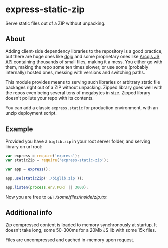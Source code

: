 express-static-zip
==================

Serve static files out of a ZIP without unpacking.

## About

  Adding client-side dependency libraries to the repository is a good practice, but
  there are huge ones like [dojo]('http://dojotoolkit.org') and some proprietary ones like
  [Arcgis JS API]('http://js.arcgis.com') containing thousands of small files, making it a
  mess. You either go with them, making the repo some ten times slower, or use some 
  (probably internally) hosted ones, messing with versions and switching paths.
  
  This module provides means to serving such libraries or arbitrary static file packages
  right out of a ZIP without unpacking. Zipped library goes well with the repos even being
  several tens of megabytes in size. Zipped library doesn't pollute your repo with its contents.

  You can add a classic `express.static` for production environment, with an unzip deployment
  script.

## Example

  Provided you have a `biglib.zip` in your root server folder, and serving library on url root:

```js
var express = require('express');
var staticZip = require('express-static-zip');

var app = express();

app.use(staticZip('./biglib.zip'));

app.listen(process.env.PORT || 3000);
```

  Now you are free to `GET` _/some/files/inside/zip.txt_

## Additional info

  Zip compressed content is loaded to memory synchronously at startup. It doesn't take long, some
  50-300ms for a 20Mb JS lib with some 15k files.
  
  Files are uncompressed and cached in-memory upon request.
